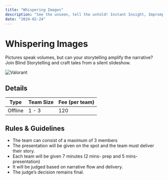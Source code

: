 ```yaml
---
title: "Whispering Images"
description: "See the unseen, tell the untold! Instant Insight, Impromptu Impact: Embrace the Spontaneity of Presentation!"
date: "2024-02-24"
---
```


# Whispering Images

Pictures speak volumes, but can your storytelling amplify the narrative? Join Blind Storytelling and craft tales from a silent slideshow.

<div class="lg:flex">
<img src="/posters/2024/whisperingimages.jpg" alt="Valorant" class="w-full lg:w-96 mx-auto object-cover" />
</div>


## Details

| Type    | Team Size | Fee (per team) |
| ------- | --------- | -------------- |
| Offline | 1 - 3     | 120            |

## Rules & Guidelines

-   The team can consist of a maximum of 3 members
-   The presentation will be given on the spot and the team must deliver their story.
-   Each team will be given 7 minutes (2 mins- prep and 5 mins-presentation)
-   It will be judged based on narrative flow and delivery. 
-   The judge’s decision remains final.

